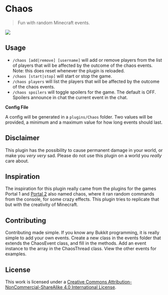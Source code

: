 # Chaos
> Fun with random Minecraft events.

![](https://i.creativecommons.org/l/by-nc-sa/4.0/88x31.png)


## Usage
- `/chaos [add|remove] [username]` will add or remove players from the list of players that will be affected
by the outcome of the chaos events. Note: this does reset whenever the plugin is reloaded.
- `/chaos [start|stop]` will start or stop the game.
- `/chaos players` will list the players that will be affected by the outcome of the chaos events.
- `/chaos spoilers` will toggle spoilers for the game. The default is OFF. Spoilers announce in chat the current
 event in the chat.
 
**Config File**

A config will be generated in a `plugins/Chaos` folder. Two values will be provided, a minimum and a maximum value
for how long events should last.

## Disclaimer
This plugin has the possibility to cause permanent damage in your world, or make you *very very* sad. Please do not
use this plugin on a world you *really* care about.

## Inspiration
The inspiration for this plugin really came from the plugins for the games Portal 1 and
[Portal 2](https://github.com/NeKzor/chaoshttps://github.com/NeKzor/chaos) also named chaos, where it ran random
commands from the console, for some crazy effects. This plugin tries to replicate that but with the creativity of
Minecraft.

## Contributing
Contributing made simple. If you know any Bukkit programming, it is really simple to add your own events. Create a
new class in the events folder that extends the ChaosEvent class, and fill in the methods. Add an event instance to
the array in the ChaosThread class. View the other events for examples.

## License
This work is licensed under a [Creative Commons Attribution-NonCommercial-ShareAlike 4.0 International License](http://creativecommons.org/licenses/by-nc-sa/4.0/).
